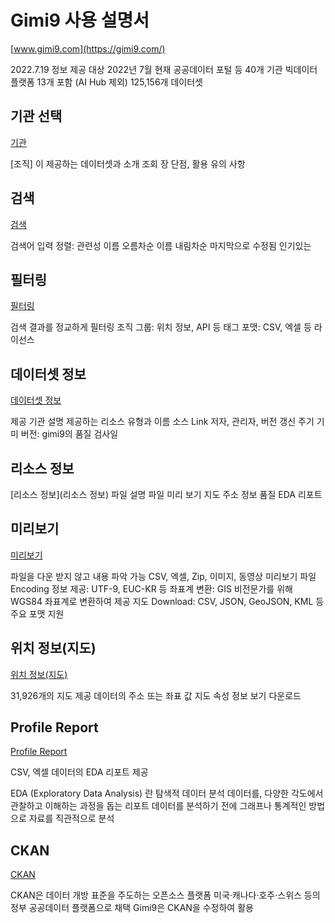# Gimi9 사용 설명서

[www.gimi9.com](https://gimi9.com/)


2022.7.19
정보 제공 대상
2022년 7월 현재 공공데이터 포털 등 40개 기관
빅데이터 플랫폼 13개 포함 (AI Hub 제외)
125,156개 데이터셋

## 기관 선택

[기관](organization.html)

[조직] 이 제공하는 데이터셋과 소개 조회
장 단점, 활용 유의 사항

## 검색

[검색](search.html)

검색어 입력
정렬:
관련성
이름 오름차순
이름 내림차순
마지막으로 수정됨
인기있는

## 필터링

[필터링](filter.html)

검색 결과를 정교하게 필터링
조직
그룹: 위치 정보, API 등
태그
포맷: CSV, 엑셀 등
라이선스

## 데이터셋 정보

[데이터셋 정보](dataset.html)

제공 기관
설명
제공하는 리소스 유형과 이름
소스 Link
저자, 관리자, 버전
갱신 주기
기미 버전: gimi9의 품질 검사일

## 리소스 정보

[리소스 정보](리소스 정보)
파일 설명
파일 미리 보기
지도
주소 정보 품질
EDA 리포트

## 미리보기

[미리보기](preview.html)

파일을 다운 받지 않고 내용 파악 가능
CSV, 엑셀, Zip, 이미지, 동영상 미리보기
파일 Encoding 정보 제공: UTF-9, EUC-KR 등
좌표계 변환: GIS 비전문가를 위해 WGS84 좌표계로 변환하여 제공
지도 Download: CSV, JSON, GeoJSON, KML 등 주요 포맷 지원

## 위치 정보(지도)

[위치 정보(지도)](map.html)

31,926개의 지도 제공
데이터의 주소 또는 좌표 값 지도
속성 정보 보기
다운로드

## Profile Report

[Profile Report](profile-report.html)

CSV, 엑셀 데이터의 EDA 리포트 제공

EDA (Exploratory Data Analysis) 란
탐색적 데이터 분석
데이터를, 다양한 각도에서 관찰하고 이해하는 과정을 돕는 리포트
데이터를 분석하기 전에 그래프나 통계적인 방법으로 자료를 직관적으로 분석

## CKAN

[CKAN](ckan.html)

CKAN은 데이터 개방 표준을 주도하는 오픈소스 플랫폼
미국·캐나다·호주·스위스 등의 정부 공공데이터 플랫폼으로 채택
Gimi9은 CKAN을 수정하여 활용
